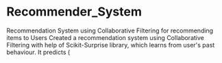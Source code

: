 # Recommender_System

Recommendation System using Collaborative Filtering for recommending items to Users
Created a recommendation system using Collaborative Filtering with help of Scikit-Surprise library, which learns from
user's past behaviour. It predicts (
